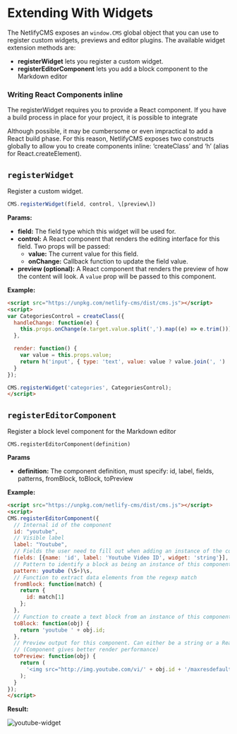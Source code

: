# Extending With Widgets

The NetlifyCMS exposes an `window.CMS` global object that you can use to register custom widgets, previews and editor plugins. The available widget extension methods are:

* **registerWidget** lets you register a custom widget.
* **registerEditorComponent** lets you add a block component to the Markdown editor

### Writing React Components inline

The registerWidget requires you to provide a React component. If you have a build process in place for your project, it is possible to integrate

Although possible, it may be cumbersome or even impractical to add a React build phase. For this reason, NetlifyCMS exposes two constructs globally to allow you to create components inline: ‘createClass’ and ‘h’ (alias for React.createElement).

## `registerWidget`

Register a custom widget.

```js
CMS.registerWidget(field, control, \[preview\])
```

**Params:**

* **field:** The field type which this widget will be used for.
* **control:** A React component that renders the editing interface for this field. Two props will be passed:
  * **value:** The current value for this field.
  * **onChange:** Callback function to update the field value.
* **preview (optional):** A React component that renders the preview of how the content will look. A `value` prop will be passed to this component.

**Example:**

```html
<script src="https://unpkg.com/netlify-cms/dist/cms.js"></script>
<script>
var CategoriesControl = createClass({
  handleChange: function(e) {
    this.props.onChange(e.target.value.split(',').map((e) => e.trim()));
  },

  render: function() {
    var value = this.props.value;
    return h('input', { type: 'text', value: value ? value.join(', ') : '', onChange: this.handleChange });
  }
});

CMS.registerWidget('categories', CategoriesControl);
</script>
```

## `registerEditorComponent`

Register a block level component for the Markdown editor

    CMS.registerEditorComponent(definition)

**Params**

* **definition:** The component definition, must specify: id, label, fields, patterns, fromBlock, toBlock, toPreview

**Example:**

```html
<script src="https://unpkg.com/netlify-cms/dist/cms.js"></script>
<script>
CMS.registerEditorComponent({
  // Internal id of the component
  id: "youtube",
  // Visible label
  label: "Youtube",
  // Fields the user need to fill out when adding an instance of the component
  fields: [{name: 'id', label: 'Youtube Video ID', widget: 'string'}],
  // Pattern to identify a block as being an instance of this component
  pattern: youtube (\S+)\s,
  // Function to extract data elements from the regexp match
  fromBlock: function(match) {
    return {
      id: match[1]
    };
  },
  // Function to create a text block from an instance of this component
  toBlock: function(obj) {
    return 'youtube ' + obj.id;
  },
  // Preview output for this component. Can either be a string or a React component
  // (Component gives better render performance)
  toPreview: function(obj) {
    return (
      '<img src="http://img.youtube.com/vi/' + obj.id + '/maxresdefault.jpg" alt="Youtube Video"/>'
    );
  }
});
</script>
```

**Result:**

![youtube-widget](/img/youtube-widget.png)

